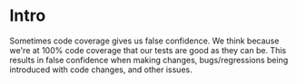 # Intro

Sometimes code coverage gives us false confidence. We think because we're at 100% code coverage that our tests
are good as they can be. This results in false confidence when making changes, bugs/regressions being introduced
with code changes, and other issues.
